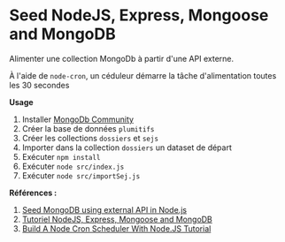 # Seed NodeJS, Express, Mongoose and MongoDB

Alimenter une collection MongoDb à partir d'une API externe. 

À l'aide de `node-cron`, un céduleur démarre la tâche d'alimentation toutes les 30 secondes 

**Usage**
1. Installer [MongoDb Community](https://www.mongodb.com/docs/manual/administration/install-community/)
2. Créer la base de données `plumitifs`
3. Créer les collections `dossiers` et `sejs`
4. Importer dans la collection `dossiers` un dataset de départ
5. Exécuter `npm install`
6. Exécuter `node src/index.js`
7. Exécuter `node src/importSej.js`

**Références :**

1. [Seed MongoDB using external API in Node.js](https://baraksaidoff.medium.com/seed-mongodb-using-external-api-in-node-js-e73f7a85ea5)
2. [Tutoriel NodeJS, Express, Mongoose and MongoDB](https://www.youtube.com/playlist?list=PLA7e3zmT6XQU_YoMn_Z9vpAOskP9xq57s)
3. [Build A Node Cron Scheduler With Node.JS Tutorial](https://www.youtube.com/watch?v=u0Tk8gfXh0M)